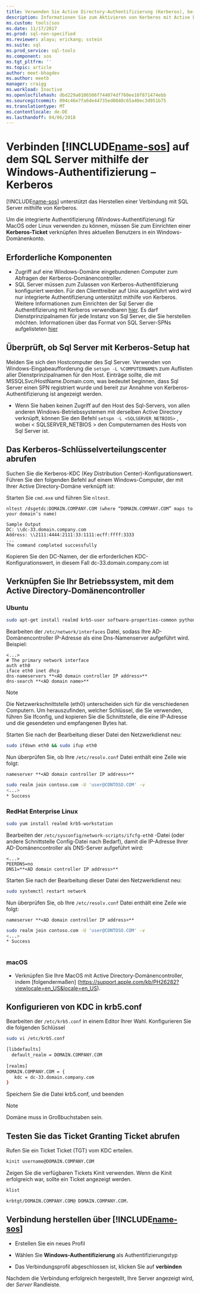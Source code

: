 ```yaml
---
title: Verwenden Sie Active Directory-Authentifizierung (Kerberos), bei der Verbindung mit SQL-Vorgänge Studio (Vorschau) | Microsoft Docs
description: Informationen Sie zum Aktivieren von Kerberos mit Active Directory-Authentifizierung für SQL-Vorgänge Studio (Vorschau)
ms.custom: tools|sos
ms.date: 11/17/2017
ms.prod: sql-non-specified
ms.reviewer: alayu; erickang; sstein
ms.suite: sql
ms.prod_service: sql-tools
ms.component: sos
ms.tgt_pltfrm: ''
ms.topic: article
author: meet-bhagdev
ms.author: meetb
manager: craigg
ms.workload: Inactive
ms.openlocfilehash: dbd229a0106506f744074df760ee10f871474ebb
ms.sourcegitcommit: 094c46e7fa6de44735ed0040c65a40ec3d951b75
ms.translationtype: MT
ms.contentlocale: de-DE
ms.lasthandoff: 04/06/2018
---
```

# <a name="connect-includename-sosincludesname-sos-shortmd-to-your-sql-server-using-windows-authentication---kerberos"></a>Verbinden [!INCLUDE[name-sos](../includes/name-sos-short.md)] auf dem SQL Server mithilfe der Windows-Authentifizierung – Kerberos 

[!INCLUDE[name-sos](../includes/name-sos-short.md)] unterstützt das Herstellen einer Verbindung mit SQL Server mithilfe von Kerberos.

Um die integrierte Authentifizierung (Windows-Authentifizierung) für MacOS oder Linux verwenden zu können, müssen Sie zum Einrichten einer **Kerberos-Ticket** verknüpfen Ihres aktuellen Benutzers in ein Windows-Domänenkonto. 

## <a name="prerequisites"></a>Erforderliche Komponenten

- Zugriff auf eine Windows-Domäne eingebundenen Computer zum Abfragen der Kerberos-Domänencontroller.
- SQL Server müssen zum Zulassen von Kerberos-Authentifizierung konfiguriert werden. Für den Clienttreiber auf Unix ausgeführt wird wird nur integrierte Authentifizierung unterstützt mithilfe von Kerberos. Weitere Informationen zum Einrichten der Sql Server die Authentifizierung mit Kerberos verwendbaren [hier](https://support.microsoft.com/en-us/help/319723/how-to-use-kerberos-authentication-in-sql-server). Es darf Dienstprinzipalnamen für jede Instanz von Sql Server, die Sie herstellen möchten. Informationen über das Format von SQL Server-SPNs aufgelisteten [hier](https://technet.microsoft.com/en-us/library/ms191153%28v=sql.105%29.aspx#SPN%20Formats)


## <a name="checking-if-sql-server-has-kerberos-setup"></a>Überprüft, ob Sql Server mit Kerberos-Setup hat

Melden Sie sich den Hostcomputer des Sql Server. Verwenden von Windows-Eingabeaufforderung die `setspn -L %COMPUTERNAME%` zum Auflisten aller Dienstprinzipalnamen für den Host. Einträge sollte, die mit MSSQLSvc/HostName.Domain.com, was bedeutet beginnen, dass Sql Server einen SPN registriert wurde und bereit zur Annahme von Kerberos-Authentifizierung ist angezeigt werden. 
- Wenn Sie haben keinen Zugriff auf den Host des Sql-Servers, von allen anderen Windows-Betriebssystemen mit derselben Active Directory verknüpft, können Sie den Befehl `setspn -L <SQLSERVER_NETBIOS>` , wobei < SQLSERVER_NETBIOS > den Computernamen des Hosts von Sql Server ist.


## <a name="get-the-kerberos-key-distribution-center"></a>Das Kerberos-Schlüsselverteilungscenter abrufen

Suchen Sie die Kerberos-KDC (Key Distribution Center)-Konfigurationswert. Führen Sie den folgenden Befehl auf einem Windows-Computer, der mit Ihrer Active Directory-Domäne verknüpft ist: 

Starten Sie `cmd.exe` und führen Sie `nltest`.

```
nltest /dsgetdc:DOMAIN.COMPANY.COM (where “DOMAIN.COMPANY.COM” maps to your domain’s name)

Sample Output
DC: \\dc-33.domain.company.com
Address: \\2111:4444:2111:33:1111:ecff:ffff:3333
...
The command completed successfully
```
Kopieren Sie den DC-Namen, der die erforderlichen KDC-Konfigurationswert, in diesem Fall dc-33.domain.company.com ist

## <a name="join-your-os-to-the-active-directory-domain-controller"></a>Verknüpfen Sie Ihr Betriebssystem, mit dem Active Directory-Domänencontroller

### <a name="ubuntu"></a>Ubuntu
```bash
sudo apt-get install realmd krb5-user software-properties-common python-software-properties packagekit
```

Bearbeiten der `/etc/network/interfaces` Datei, sodass Ihre AD-Domänencontroller IP-Adresse als eine Dns-Namenserver aufgeführt wird. Beispiel: 

```/etc/network/interfaces
<...>
# The primary network interface
auth eth0
iface eth0 inet dhcp
dns-nameservers **<AD domain controller IP address>**
dns-search **<AD domain name>**
```

> [!NOTE]
> Die Netzwerkschnittstelle (eth0) unterscheiden sich für die verschiedenen Computern. Um herauszufinden, welcher Schlüssel, die Sie verwenden, führen Sie Ifconfig, und kopieren Sie die Schnittstelle, die eine IP-Adresse und die gesendeten und empfangenen Bytes hat.

Starten Sie nach der Bearbeitung dieser Datei den Netzwerkdienst neu:

```bash
sudo ifdown eth0 && sudo ifup eth0
```

Nun überprüfen Sie, ob Ihre `/etc/resolv.conf` Datei enthält eine Zeile wie folgt:  

```Code
nameserver **<AD domain controller IP address>**
```

```bash
sudo realm join contoso.com -U 'user@CONTOSO.COM' -v
<...>
* Success
```
   
### <a name="redhat-enterprise-linux"></a>RedHat Enterprise Linux
```bash
sudo yum install realmd krb5-workstation
```

Bearbeiten der `/etc/sysconfig/network-scripts/ifcfg-eth0` -Datei (oder andere Schnittstelle Config-Datei nach Bedarf), damit die IP-Adresse Ihrer AD-Domänencontroller als DNS-Server aufgeführt wird:

```/etc/sysconfig/network-scripts/ifcfg-eth0
<...>
PEERDNS=no
DNS1=**<AD domain controller IP address>**
```

Starten Sie nach der Bearbeitung dieser Datei den Netzwerkdienst neu:

```bash
sudo systemctl restart network
```

Nun überprüfen Sie, ob Ihre `/etc/resolv.conf` Datei enthält eine Zeile wie folgt:  

```Code
nameserver **<AD domain controller IP address>**
```

```bash
sudo realm join contoso.com -U 'user@CONTOSO.COM' -v
<...>
* Success
   
```

### <a name="macos"></a>macOS

- Verknüpfen Sie Ihre MacOS mit Active Directory-Domänencontroller, indem [folgendermaßen] (https://support.apple.com/kb/PH26282?viewlocale=en_US&locale=en_US).



## <a name="configure-kdc-in-krb5conf"></a>Konfigurieren von KDC in krb5.conf

Bearbeiten der `/etc/krb5.conf` in einem Editor Ihrer Wahl. Konfigurieren Sie die folgenden Schlüssel

```bash
sudo vi /etc/krb5.conf

[libdefaults]
  default_realm = DOMAIN.COMPANY.COM
 
[realms]
DOMAIN.COMPANY.COM = {
   kdc = dc-33.domain.company.com
}
```

Speichern Sie die Datei krb5.conf, und beenden

> [!NOTE]
> Domäne muss in Großbuchstaben sein.


## <a name="test-the-ticket-granting-ticket-retrieval"></a>Testen Sie das Ticket Granting Ticket abrufen

Rufen Sie ein Ticket Ticket (TGT) vom KDC erteilen.

```bash
kinit username@DOMAIN.COMPANY.COM
```

Zeigen Sie die verfügbaren Tickets Kinit verwenden. Wenn die Kinit erfolgreich war, sollte ein Ticket angezeigt werden. 

```bash
klist

krbtgt/DOMAIN.COMPANY.COM@ DOMAIN.COMPANY.COM.
```

## <a name="connect-using-includename-sosincludesname-sos-shortmd"></a>Verbindung herstellen über [!INCLUDE[name-sos](../includes/name-sos-short.md)]

* Erstellen Sie ein neues Profil

* Wählen Sie **Windows-Authentifizierung** als Authentifizierungstyp

* Das Verbindungsprofil abgeschlossen ist, klicken Sie auf **verbinden**

Nachdem die Verbindung erfolgreich hergestellt, Ihre Server angezeigt wird, der *Server* Randleiste.

